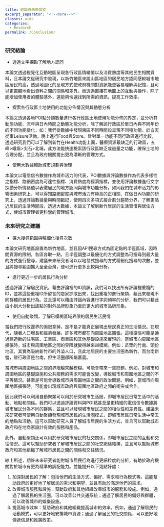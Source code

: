 ```yaml
---
title: 結論與未來展望
excerpt_separator: "<!--more-->"
classes: wide
categories:
  - Research
permalink: /Conclusion/
---
```


<style>
table, th, td {
  border: 1px solid black;
  border-collapse: collapse;
  text-align: center;
  vertical-align: middle;
  padding: 0px;
}
td > p {
  display: contents;
  vertical-align: middle;
  text-align: center;
}
tbody, thead {
  width: 100%;
  display: table;
}
img {
    display: block;
    margin: 0 auto;
}
</style>
<h3><a id="_Toc136900656"></a>研究結論</h3><ul><li><a id="_Toc136900657"></a>透過文字探勘了解地方認同</li></ul><p>本論文透過視覺化互動地圖呈現各行政區情緒值以及消費熱度等其他民生相關資料，且本論文從研究中發現，以新竹地區來說山區地區的居民地方認同感較城市地區居民的高，透過地圖化的呈現方式使政府機關對資訊能更容易理解與記憶，且可以更直觀地看出資料之間的關係和差異。而透過直接在地圖上的互動與操作，除了能增加使用者的體驗感外，還能夠快速找到所需的資訊，提高工作效率。</p><ul><li><a id="_Toc136900658"></a>探索各行政區土地使用的功能分佈情況與其動態分析</li></ul><p>本論文透過各地POI點分類數量進行各行政區土地使用功能分佈的界定，並分析其動態功能、流年與日內時間之動態功能分析，除了解該行政區於單日內與不同年份的不同功能變化，如：我們從數據中發現東區不同時間段呈現不同種功能，於白天從事Leisure活動，晚上進行Food與Store。針對單一功能不同行政區進行比較，透過研究我們可以了解到新竹在Health功能上面，醫療資源最缺乏的行政區，五峰&gt;峨眉&gt;尖石&gt;北埔，此方法能快速檢索該行政區缺乏或過量之功能，確保土地的合理分配，並且為政府機關提出更為清晰的管理方式。</p><ul><li><a id="_Toc136900659"></a>使用大數據輔助城市規劃與治理</li></ul><p>本論文以電信信令數據作為城市活力的代表，POI數據與評論數據作為代表多樣性之指標、路網密度為可達性指標、消費熱度為經濟指標，並使用評論數據進行文字探勘分析情緒值以表徵居民的地方認同與城市功能分析。如同我們在城市活力的影響因素研究上，可以得知路網密度與城市活力有極高的正相關、在做日內功能的研究上，透過評論數據量與時間戳記，使用四次多項式擬合劃分趨勢分界，了解更貼近居民的生活時間段，透過大數據，本論文了解到新竹居民的生活習慣與居住方式，使城市管理者更科學的管理城市。</p><h3><a id="_Toc127032652"></a><a id="_Toc126265048"></a><a id="_Toc126265186"></a><a id="_Toc127032653"></a><a id="_Toc136900660"></a>未來研究之建議</h3><ul><li>擴大搜尋範圍與精細化搜尋次數</li></ul><p>本論文研究地區設置為新竹地區，並且因API搜尋方式為固定點的半徑區域，因時間資源的限制，各區各取一點，且半徑調整以最優化的方式調整為可搜尋到最大量的方式進行搜尋，建議未來研究者可以以地毯式搜尋的方式精細化搜尋的次數，並且將搜尋範圍擴大至全台灣，便可進行更多比較與分析。</p><ul><li>進行更近一步的居民行為分析</li></ul><p>透過評論了解居民資訊，藉由評論裡的ID資訊，我們可以找出所有評論裡重複的ID，並將這些重複ID所留言的店家抓取出來，找出重複的進行聚類，藉此來發現不同群體的居民行為。並且還可以藉由評論內容進行字詞頻率的分析，我們可以藉此由小到大分析出該點的對外品牌形象乃至於更大的城市品牌形象。</p><ul><li>使用自動聚類，了解已模糊區域界限的居民生活民情</li></ul><p>當我們把行政邊界的侷限拿掉，是不是才能真正展現出居民真正的生活情況。在現代，隨著人口增長和經濟發展，許多城市都在向周圍地區擴張。這種擴張可能是通過建造新的住宅區、工業區、商業區和其他基礎設施來實現的。當城市向周圍地區擴張時，城市與周圍地區之間的界限就變得越來越模糊。例如：苗栗的竹南、頭份地區，其實為吸納新竹市的外溢人口，且此地居民的主要生活圈為新竹。而台南新營，雖行政區是台南，但生活圈卻所屬嘉義。</p><p>當城市與周圍地區之間的界限越來越模糊。可能會帶來一些問題，例如，對城市和周圍地區的基礎設施和公共服務的需求可能會改變，導致城市和周圍地區之間的不平等情況。甚至是可能會導致城市與周圍地區之間的政治問題。例如，當城市向周圍地區擴張時，可能會出現城市政府與周圍地區政府之間的衝突或合作。</p><p>因此我們可以利用自動聚類可以用於研究城市生活圈，即城市居民日常生活中的活動、地點和關係。我們可以透過評論資料與POI點甚至是更精細的電信信令數據將城市居民分為不同的群集，並且可以發現城市居民之間的相似性和差異性。建議未來研究者可使用自動聚類發現城市居民的生活圈模式，即城市居民日常生活中常去的地點和活動。這可以幫助研究人員了解城市居民的生活方式，並且可以幫助城市政府和在地商家設計有效的服務和產品。</p><p>此外，自動聚類还可以用於研究城市居民的社交關係，即城市居民之間的互動和交往情況。這可以幫助研究者了解城市居民之間的社交網絡結構，並且可以幫助城市政府和其他組織了解城市居民之間的關係和交往情況。</p><p>綜上所述，期許未來研究者能對城市居民行為進行更細粒度的分析，有助於政府機關對於城市有更為精準的調配能力。並能提升以下幾點好處：</p><ol><li>加深對居民的了解：包括他們的生活方式、偏好、需求和行為模式等。這能幫助政府於更好地了解居民的需求和期望，並且有助於滿足他們的需求。</li><li>改善城市服務和設施：幫助政府和其他組織改善城市的服務和設施。例如，通過了解居民的生活圈，可以改善公共交通系統；通過了解居民的偏好與群體，可以改善城市的娛樂設施。</li><li>提高城市效率：幫助政府和其他組織提高城市的效率。例如，通過了解居民的活動模式，可以更好地安排城市資源；通過了解居民的社交關係，可以更好地傳遞信息和推廣政策。</li></ol>